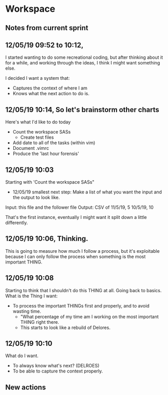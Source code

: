 # Workspace 
##  Notes from current sprint 

## 12/05/19 09:52 to 10:12, 
I started wanting to do some recreational coding, but after thinking about it for a while, and working through the ideas, I think I might want something else. 

I decided I want a system that: 
* Captures the context of where I am
* Knows what the next action to do is. 


## 12/05/19 10:14, So let's brainstorm other charts 
Here's what I'd like to do today
- Count the workspace SASs
  - Create test files 
- Add date to all of the tasks (within vim)  
- Document .vimrc 
- Produce the 'last hour forensis' 

## 12/05/19 10:03
Starting with 'Count the workspace SASs" 
- 12/05/19 smallest next step:  Make a list of what you want the input and the output to look like. 


Input: this file and the follower file 
Output: CSV of 
11/5/19, 5
10/5/19, 10 

That's the first instance, eventually I might want it split down a little differently. 

## 12/05/19 10:06, Thinking. 
This is going to measure how much I follow a process, but it's exploitable because I can only follow the process when something is the most important THING.  

## 12/05/19 10:08 
Starting to think that I shouldn't do this THING at all. 
Going back to basics.  What is the Thing I want: 


* To process the important THINGs first and properly, and to avoid wasting time. 
  * "What percentage of my time am I working on the most important THING right there. 
  * This starts to look like a rebuild of Delores. 
 



## 12/05/19 10:10 
What do I want.  
* To always know what's next?  (DELROES) 
* To be able to capture the context properly. 




##  New actions 


